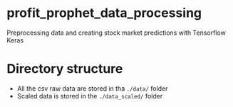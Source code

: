 # profit_prophet_data_processing
Preprocessing data and creating stock market predictions with Tensorflow Keras

# Directory structure

- All the csv raw data are stored in tha `./data/` folder
- Scaled data is stored in the `./data_scaled/` folder

